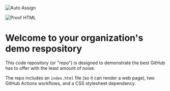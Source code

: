 ![Auto Assign](https://github.com/Geius987/demo-repository/actions/workflows/auto-assign.yml/badge.svg)

![Proof HTML](https://github.com/Geius987/demo-repository/actions/workflows/proof-html.yml/badge.svg)

# Welcome to your organization's demo respository
This code repository (or "repo") is designed to demonstrate the best GitHub has to offer with the least amount of noise.

The repo includes an `index.html` file (so it can render a web page), two GitHub Actions workflows, and a CSS stylesheet dependency.

